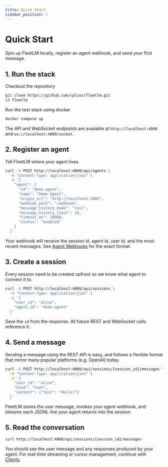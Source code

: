 ```yaml
---
title: Quick Start
sidebar_position: 1
---
```


# Quick Start

Spin up FleetLM locally, register an agent webhook, and send your first message.

## 1. Run the stack

Checkout the repository

```bash
git clone https://github.com/cpluss/fleetlm.git
cd fleetlm
```

Run the test stack using docker

```bash
docker compose up
```

The API and WebSocket endpoints are available at `http://localhost:4000` and `ws://localhost:4000/socket`.

## 2. Register an agent

Tell FleetLM where your agent lives.

```bash
curl -X POST http://localhost:4000/api/agents \
  -H "Content-Type: application/json" \
  -d '{
    "agent": {
      "id": "demo-agent",
      "name": "Demo Agent",
      "origin_url": "http://localhost:3000",
      "webhook_path": "/webhook",
      "message_history_mode": "tail",
      "message_history_limit": 10,
      "timeout_ms": 30000,
      "status": "enabled"
    }
  }'
```

Your webhook will receive the session id, agent id, user id, and the most recent messages. See [Agent Webhooks](./agents.md) for the exact format.

## 3. Create a session

Every session need to be created upfront so we know what agent to connect it to.

```bash
curl -X POST http://localhost:4000/api/sessions \
  -H "Content-Type: application/json" \
  -d '{
    "user_id": "alice",
    "agent_id": "demo-agent"
  }'
```

Save the `id` from the response. All future REST and WebSocket calls reference it.

## 4. Send a message

Sending a message using the REST API is easy, and follows a flexible format that mirror many popular platforms (e.g. OpenAI) today.

```bash
curl -X POST http://localhost:4000/api/sessions/{session_id}/messages \
  -H "Content-Type: application/json" \
  -d '{
    "user_id": "alice",
    "kind": "text",
    "content": {"text": "Hello!"}
  }'
```

FleetLM stores the user message, invokes your agent webhook, and streams each JSONL line your agent returns into the session.

## 5. Read the conversation

```bash
curl http://localhost:4000/api/sessions/{session_id}/messages
```

You should see the user message and any responses produced by your agent. For real-time streaming or cursor management, continue with [Clients](./client.md).

